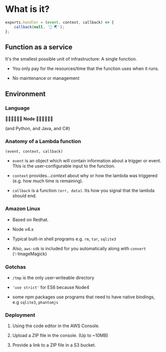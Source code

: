 # What is it?

```javascript
exports.handler = (event, context, callback) => {
    callback(null, '👋 🌏');
};
```
<!-- .element: class="fragment" -->


## Function as a service
It's the smallest possible unit of infrastructure: A single function.
<!-- .element: class="fragment" -->

- You only pay for the resources/time that the function uses when it runs.
<!-- .element: class="fragment" -->

- No maintenance or management
<!-- .element: class="fragment" -->


## Environment


### Language

🙌🙌🙌🙌🙌🙌
**Node**
🙌🙌🙌🙌🙌🙌

(and Python, and Java, and C#)
<!-- .element: style="font-size: 10px;"-->


###  Anatomy of a Lambda function

`(event, context, callback)`
<!-- .element: class="fragment" -->

- `event` is an object which will contain information about a trigger or event. This is the user-configurable input to the function.
<!-- .element: class="fragment" -->

- `context` provides...*context* about why or how the lambda was triggered (e.g. how much time is remaining).
<!-- .element: class="fragment" -->

- `callback` is a function `(err, data)`. Its how you signal that the lambda should end.
<!-- .element: class="fragment" -->


### Amazon Linux

- Based on Redhat.
<!-- .element: class="fragment" -->

- Node v4.x
<!-- .element: class="fragment" -->

- Typical built-in shell programs e.g. `rm`, `tar`, `sqlite3`
<!-- .element: class="fragment" -->

- Also, `aws-sdk` is included for you automatically along with `convert` (✨ImageMagick)
<!-- .element: class="fragment" -->


### Gotchas

- `/tmp` is the only user-writeable directory
<!-- .element: class="fragment" -->

- `'use strict'` for ES6 because Node4
<!-- .element: class="fragment" -->

- some npm packages use programs that need to have native bindings, e.g `sqlite3`, `phantomjs`
<!-- .element: class="fragment" -->


### Deployment

1. Using the code editor in the AWS Console.
<!-- .element: class="fragment" -->

2. Upload a ZIP file in the console. (Up to ~10MB)
<!-- .element: class="fragment" -->

3. Provide a link to a ZIP file in a S3 bucket.
<!-- .element: class="fragment" -->
